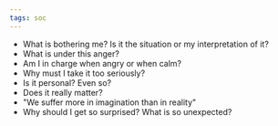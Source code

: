 ```yaml
---
tags: soc
---
```


- What is bothering me? Is it the situation or my interpretation of it?
- What is under this anger?
- Am I in charge when angry or when calm?
- Why must I take it too seriously?
- Is it personal? Even so?
- Does it really matter?
- "We suffer more in imagination than in reality"
- Why should I get so surprised? What is so unexpected?

